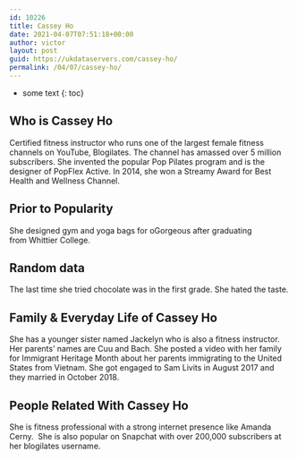 ```yaml
---
id: 10226
title: Cassey Ho
date: 2021-04-07T07:51:18+00:00
author: victor
layout: post
guid: https://ukdataservers.com/cassey-ho/
permalink: /04/07/cassey-ho/
---
```


* some text
{: toc}


## Who is Cassey Ho



Certified fitness instructor who runs one of the largest female fitness channels on YouTube, Blogilates. The channel has amassed over 5 million subscribers. She invented the popular Pop Pilates program and is the designer of PopFlex Active. In 2014, she won a Streamy Award for Best Health and Wellness Channel. 

                
                
                
## Prior to Popularity



She designed gym and yoga bags for oGorgeous after graduating from Whittier College. 

                
                
                
## Random data



The last time she tried chocolate was in the first grade. She hated the taste. 

                
                
                
## Family & Everyday Life of Cassey Ho



She has a younger sister named Jackelyn who is also a fitness instructor. Her parents&#8217; names are Cuu and Bach. She posted a video with her family for Immigrant Heritage Month about her parents immigrating to the United States from Vietnam. She got engaged to Sam Livits in August 2017 and they married in October 2018. 

                
                
                
## People Related With Cassey Ho



She is fitness professional with a strong internet presence like Amanda Cerny.  She is also popular on Snapchat with over 200,000 subscribers at her blogilates username.

                
              
            
          
          
          
